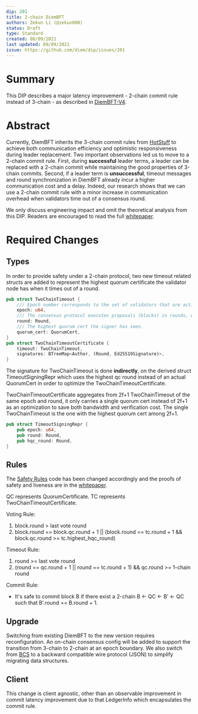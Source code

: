 ```yaml
---
dip: 201
title: 2-chain DiemBFT
authors: Zekun Li (@zekun000)
status: Draft
type: Standard
created: 08/09/2021
last updated: 09/09/2021
issue: https://github.com/diem/dip/issues/201
---
```


# Summary

This DIP describes a major latency improvement - 2-chain commit rule instead of 3-chain - as described in  [DiemBFT-V4](https://developers.diem.com/papers/diem-consensus-state-machine-replication-in-the-diem-blockchain/2021-08-17.pdf).

# Abstract

Currently, DiemBFT inherits the 3-chain commit rules from [HotStuff](https://dl.acm.org/doi/pdf/10.1145/3293611.3331591) to achieve both communication efficiency and optimistic responsiveness during leader replacement. Two important observations led us to move to a 2-chain commit rule. First, during **successful** leader terms, a leader can be replaced with a 2-chain commit while maintaining the good properties of 3-chain commits. Second, if a leader term is **unsuccessful**, timeout messages and round synchronization in DiemBFT already incur a higher communication cost and a delay. Indeed, our research shows that we can use a 2-chain commit rule with a minor increase in communication overhead when validators time out of a consensus round.

We only discuss engineering impact and omit the theoretical analysis from this DIP. Readers are encouraged to read the full [whitepaper](https://developers.diem.com/papers/diem-consensus-state-machine-replication-in-the-diem-blockchain/2021-08-17.pdf).

# Required Changes

## Types
In order to provide safety under a 2-chain protocol, two new timeout related structs are added to represent the highest quorum certificate the validator node has when it times out of a round.

```rust
pub struct TwoChainTimeout {
    /// Epoch number corresponds to the set of validators that are active for this round.
    epoch: u64,
    /// The consensus protocol executes proposals (blocks) in rounds, which monotonically increase per epoch.
    round: Round,
    /// The highest quorum cert the signer has seen.
    quorum_cert: QuorumCert,
}
pub struct TwoChainTimeoutCertificate {
    timeout: TwoChainTimeout,
    signatures: BTreeMap<Author, (Round, Ed25519Signature)>,
}
```

The signature for TwoChainTimeout is done **indirectly**, on the derived struct TimeoutSigningRepr which uses the highest qc round instead of an actual QuorumCert
in order to optimize the TwoChainTimeoutCertificate.

TwoChainTimeoutCertificate aggregates from 2f+1 TwoChainTimeout of the same epoch and round, it only carries a single quorum cert instead of 2f+1 as an optimization to save both bandwidth and verification cost.
The single TwoChainTimeout is the one with the highest quorum cert among 2f+1.
```rust
pub struct TimeoutSigningRepr {
    pub epoch: u64,
    pub round: Round,
    pub hqc_round: Round,
}
```

## Rules
The [Safety Rules](https://github.com/diem/diem/tree/main/consensus/safety-rules) code has been changed accordingly and the proofs of safety and liveness are in the [whitepaper](https://developers.diem.com/papers/diem-consensus-state-machine-replication-in-the-diem-blockchain/2021-08-17.pdf).

QC represents QuorumCertificate. TC represents TwoChainTimeoutCertificate.

Voting Rule:
1. block.round > last vote round
2. block.round == block.qc.round + 1 || (block.round == tc.round + 1 && block.qc.round >= tc.highest_hqc_round)

Timeout Rule:
1. round >= last vote round
2. (round == qc.round + 1 || round == tc.round + 1) && qc.round >= 1-chain round

Commit Rule:
 - It's safe to commit block B if there exist a 2-chain B <- QC <- B' <- QC  such that B'.round == B.round + 1.

## Upgrade
Switching from existing DiemBFT to the new version requires reconfiguration. An on-chain consensus config will be added to support the transition from 3-chain to 2-chain at an epoch boundary. 
We also switch from [BCS](https://github.com/diem/bcs) to a backward compatible wire protocol (JSON) to simplify migrating data structures.

## Client

This change is client agnostic, other than an observable improvement in commit latency improvement due to that LedgerInfo which encapsulates the commit rule.
